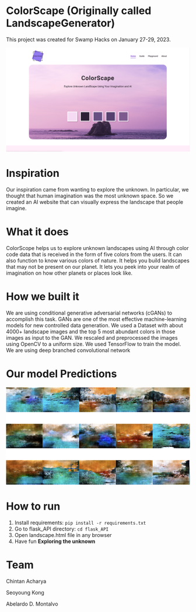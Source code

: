 # ColorScape (Originally called LandscapeGenerator)

This project was created for Swamp Hacks on January 27-29, 2023.

![OUR UI](https://github.com/chintan-27/LandscapeGenerator/blob/main/Screenshots/2.png)

# Inspiration

Our inspiration came from wanting to explore the unknown. In particular, we thought that human imagination was the most unknown space. So we created an AI website that can visually express the landscape that people imagine.

# What it does

ColorScope helps us to explore unknown landscapes using AI through color code data that is received in the form of five colors from the users. It can also function to know various colors of nature. It helps you build landscapes that may not be present on our planet. It lets you peek into your realm of imagination on how other planets or places look like.

# How we built it

We are using conditional generative adversarial networks (cGANs) to accomplish this task. GANs are one of the most effective machine-learning models for new controlled data generation. We used a Dataset with about 4000+ landscape images and the top 5 most abundant colors in those images as input to the GAN. We rescaled and preprocessed the images using OpenCV to a uniform size. We used TensorFlow to train the model. We are using deep branched convolutional network

# Our model Predictions

![OUR UI](https://github.com/chintan-27/LandscapeGenerator/blob/main/Screenshots/1.png)

# How to run

1. Install requirements: `pip install -r requirements.txt`
2. Go to flask_API directory: `cd flask_API`
3. Open landscape.html file in any browser
4. Have fun **Exploring the unknown**

# Team

Chintan Acharya

Seoyoung Kong

Abelardo D. Montalvo
